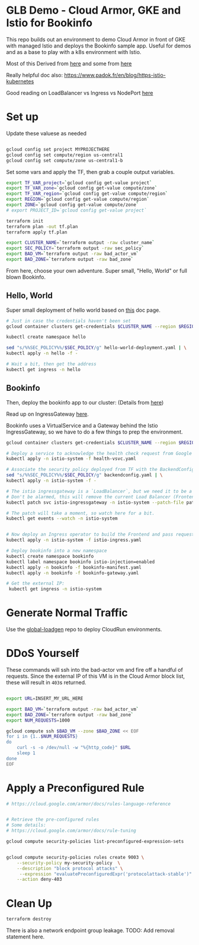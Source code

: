# GLB Demo - Cloud Armor, GKE and Istio for Bookinfo

This repo builds out an environment to demo Cloud Armor in front of GKE with managed Istio and deploys the Bookinfo sample app. Useful for demos and as a base to play with a k8s environment with Istio.

Most of this Derived from [here](https://alwaysupalwayson.com/posts/2021/04/cloud-armor/) and some from [here](https://medium.com/contino-engineering/configuring-ddos-protection-with-google-cloud-armor-for-your-gke-provisioned-istio-ingressgateway-a9e862dc1683)

Really helpful doc also:
https://www.padok.fr/en/blog/https-istio-kubernetes

Good reading on LoadBalancer vs Ingress vs NodePort [here](https://medium.com/google-cloud/kubernetes-nodeport-vs-loadbalancer-vs-ingress-when-should-i-use-what-922f010849e0)


# Set up

Update these valuese as needed
```bash

gcloud config set project MYPROJECTHERE
gcloud config set compute/region us-central1
gcloud config set compute/zone us-central1-b

```

Set some vars and apply the TF, then grab a couple output variables.

```bash
export TF_VAR_project=`gcloud config get-value project`
export TF_VAR_zone=`gcloud config get-value compute/zone`
export TF_VAR_region=`gcloud config get-value compute/region`
export REGION=`gcloud config get-value compute/region`
export ZONE=`gcloud config get-value compute/zone`
# export PROJECT_ID=`gcloud config get-value project`

terraform init
terraform plan -out tf.plan 
terraform apply tf.plan

export CLUSTER_NAME=`terraform output -raw cluster_name`
export SEC_POLICY=`terraform output -raw sec_policy`
export BAD_VM=`terraform output -raw bad_actor_vm`
export BAD_ZONE=`terraform output -raw bad_zone`
```

From here, choose your own adventure. Super small, "Hello, World" or full blown Bookinfo. 

## Hello, World
Super small deployment of hello world based on [this](https://cloud.google.com/kubernetes-engine/docs/how-to/load-balance-ingress#using-gcloud-config) doc page.

```bash
# Just in case the credentials haven't been set
gcloud container clusters get-credentials $CLUSTER_NAME --region $REGION

kubectl create namespace hello

sed "s/%%SEC_POLICY%%/$SEC_POLICY/g" hello-world-deployment.yaml | \
kubectl apply -n hello -f -

# Wait a bit, then get the address
kubectl get ingress -n hello

```

## Bookinfo

Then, deploy the bookinfo app to our cluster: (Details from [here](https://istio.io/latest/docs/examples/bookinfo/))

Read up on IngressGateway [here](https://istio.io/latest/docs/examples/microservices-istio/istio-ingress-gateway/).


Bookinfo uses a VirtualService and a Gateway behind the Istio IngressGateway, so we have to do a few things to prep the environment. 
```bash
gcloud container clusters get-credentials $CLUSTER_NAME --region $REGION

# Deploy a service to acknowledge the health check request from Google
kubectl apply -n istio-system -f health-vsvc.yaml

# Associate the security policy deployed from TF with the BackendConfig
sed "s/%%SEC_POLICY%%/$SEC_POLICY/g" backendconfig.yaml | \
kubectl apply -n istio-system -f -

# The istio ingressgateway is a `LoadBalancer`, but we need it to be a `NodePort`, and we need to associate it to the BackendConfig above so that Cloud Armor gets roped into the picture.
# Don't be alarmed, this will remove the current Load Balancer (Frontend) in the GCP Console and we'll then deploy an Ingress later
kubectl patch svc istio-ingressgateway -n istio-system --patch-file patch-ingressgateway.yaml

# The patch will take a moment, so watch here for a bit.
kubectl get events --watch -n istio-system


# Now deploy an Ingress operator to build the Frontend and pass requests to the ingressgateway service. This will take some time too.
kubectl apply -n istio-system -f istio-ingress.yaml

# Deploy bookinfo into a new namespace
kubectl create namespace bookinfo
kubectl label namespace bookinfo istio-injection=enabled
kubectl apply -n bookinfo -f bookinfo-manifest.yaml
kubectl apply -n bookinfo -f bookinfo-gateway.yaml

# Get the external IP:
 kubectl get ingress -n istio-system


```

# Generate Normal Traffic

Use the [global-loadgen](https://github.com/sadasystems/global-loadgen) repo to deploy CloudRun environments. 


# DDoS Yourself
These commands will ssh into the bad-actor vm and fire off a handful of requests. Since the external IP of this VM is in the Cloud Armor block list, these will result in `403`s returned.

```bash

export URL=INSERT_MY_URL_HERE

export BAD_VM=`terraform output -raw bad_actor_vm`
export BAD_ZONE=`terraform output -raw bad_zone`
export NUM_REQUESTS=1000

gcloud compute ssh $BAD_VM --zone $BAD_ZONE << EOF
for i in {1..$NUM_REQUESTS}
do 
    curl -s -o /dev/null -w "%{http_code}" $URL
    sleep 1 
done
EOF

```



# Apply a Preconfigured Rule

```bash
# https://cloud.google.com/armor/docs/rules-language-reference


# Retrieve the pre-configured rules
# Some details: 
# https://cloud.google.com/armor/docs/rule-tuning

gcloud compute security-policies list-preconfigured-expression-sets


gcloud compute security-policies rules create 9003 \
    --security-policy my-security-policy  \
    --description "block protocol attacks" \
     --expression "evaluatePreconfiguredExpr('protocolattack-stable')" \
    --action deny-403

```


# Clean Up

```bash
terraform destroy

```

There is also a network endpoint group leakage. TODO: Add removal statement here. 
